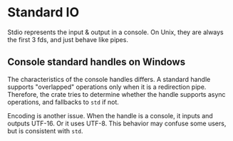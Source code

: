 # Standard IO
Stdio represents the input & output in a console.
On Unix, they are always the first 3 fds, and just behave like pipes.

## Console standard handles on Windows
The characteristics of the console handles differs.
A standard handle supports "overlapped" operations only when it is a redirection pipe.
Therefore, the crate tries to determine whether the handle supports async operations, and fallbacks to `std` if not.

Encoding is another issue.
When the handle is a console, it inputs and outputs UTF-16.
Or it uses UTF-8.
This behavior may confuse some users, but is consistent with `std`.
